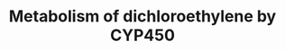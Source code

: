 ---
annotations:
- id: PW:0000002
  parent: classic metabolic pathway
  type: Pathway Ontology
  value: classic metabolic pathway
authors:
- Jacobwindsor
- Khanspers
- Fehrhart
- Egonw
- Elisa
- Mkutmon
- MaintBot
- Eweitz
communities:
- ONTOX
description: 'This pathway describes the metabolism of dichloroethylene by Cytochrome
  P450 enzymes. Source: [http://www.kegg.jp/pathway/ko00980 KEGG Metabolism of xenobiotics
  by cytochrome P450].'
last-edited: 2021-05-22
ndex: 99b1a339-8b67-11eb-9e72-0ac135e8bacf
organisms:
- Homo sapiens
redirect_from:
- /index.php/Pathway:WP3666
- /instance/WP3666
- /instance/WP3666_r117778
revision: r117778
schema-jsonld:
- '@context': https://schema.org/
  '@id': https://wikipathways.github.io/pathways/WP3666.html
  '@type': Dataset
  creator:
    '@type': Organization
    name: WikiPathways
  description: 'This pathway describes the metabolism of dichloroethylene by Cytochrome
    P450 enzymes. Source: [http://www.kegg.jp/pathway/ko00980 KEGG Metabolism of xenobiotics
    by cytochrome P450].'
  keywords:
  - 1,1-Dichloroethylene
  - 1,1-Dichloroethylene epoxide
  - 2,2-Dichloroacetaldehyde
  - 2,2-dichloro-1,1-ethanediol
  - 2-(S-Glutathionyl)acetyl chloride
  - '2-S-Glutathionyl acetate '
  - CYP2E1
  - Chloroacetic acid
  - Chloroacetyl chloride
  - S-(2,2-dichloro-1-hydroxy)-1-ethyl glutathione
  - S-(2-Chloroacetyl)glutathione
  - glutathione S-transferase
  license: CC0
  name: Metabolism of dichloroethylene by CYP450
seo: CreativeWork
title: Metabolism of dichloroethylene by CYP450
wpid: WP3666
---